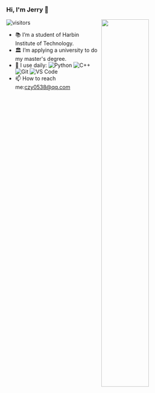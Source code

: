 ### Hi, I'm Jerry 👋 
![visitors](https://visitor-badge.glitch.me/badge?page_id=czy0538.czy0538.README)
<img align="right" width="50%" src="https://github-readme-stats.vercel.app/api?username=czy0538&count_private=true&show_icons=true">

- 📚 I’m a student of Harbin Institute of Technology.
- 🏛 I’m applying a university to do my master's degree.
- 🚀 I use daily:
![Python](https://img.shields.io/badge/-Python-8fcfd1?style=plastic&logo=Python)
![C++](https://img.shields.io/badge/-C%2B%2B-orange)
![Git](https://img.shields.io/badge/-Git-black?style=plastic&logo=git)
![VS Code](https://img.shields.io/badge/-VS%20Code-007ACC?style=plastic&logo=visual-studio-code)
- 📫 How to reach me:czy0538@qq.com
